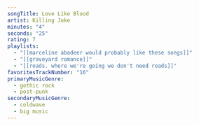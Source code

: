 ```yaml
---
songTitle: Love Like Blood
artist: Killing Joke
minutes: "4"
seconds: "25"
rating: 7
playlists:
  - "[[marceline abadeer would probably like these songs]]"
  - "[[graveyard romance]]"
  - "[[roads. where we're going we don't need roads]]"
favoritesTrackNumber: "16"
primaryMusicGenre:
  - gothic rock
  - post-punk
secondaryMusicGenre:
  - coldwave
  - big music
---
```

